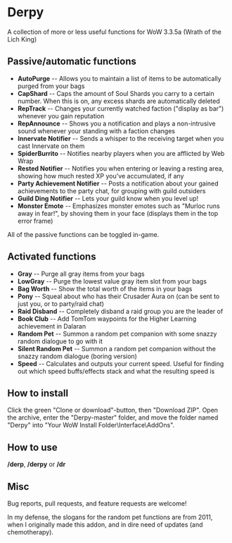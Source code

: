 # Derpy
A collection of more or less useful functions for WoW 3.3.5a (Wrath of the Lich King)


## Passive/automatic functions
- **AutoPurge** -- Allows you to maintain a list of items to be automatically purged from your bags
- **CapShard** -- Caps the amount of Soul Shards you carry to a certain number. When this is on, any excess shards are automatically deleted
- **RepTrack** -- Changes your currently watched faction ("display as bar") whenever you gain reputation
- **RepAnnounce** -- Shows you a notification and plays a non-intrusive sound whenever your standing with a faction changes
- **Innervate Notifier** -- Sends a whisper to the receiving target when you cast Innervate on them
- **SpiderBurrito** -- Notifies nearby players when you are afflicted by Web Wrap
- **Rested Notifier** -- Notifies you when entering or leaving a resting area, showing how much rested XP you've accumulated, if any
- **Party Achievement Notifier** -- Posts a notification about your gained achievements to the party chat, for grouping with guild outsiders
- **Guild Ding Notifier** -- Lets your guild know when you level up!
- **Monster Emote** -- Emphasizes monster emotes such as "Murloc runs away in fear!", by shoving them in your face (displays them in the top error frame)

All of the passive functions can be toggled in-game.

## Activated functions
- **Gray** -- Purge all gray items from your bags
- **LowGray** -- Purge the lowest value gray item slot from your bags
- **Bag Worth** -- Show the total worth of the items in your bags
- **Pony** -- Squeal about who has their Crusader Aura on (can be sent to just you, or to party/raid chat)
- **Raid Disband** -- Completely disband a raid group you are the leader of
- **Book Club** -- Add TomTom waypoints for the Higher Learning achievement in Dalaran
- **Random Pet** -- Summon a random pet companion with some snazzy random dialogue to go with it
- **Silent Random Pet** -- Summon a random pet companion without the snazzy random dialogue (boring version)
- **Speed** -- Calculates and outputs your current speed. Useful for finding out which speed buffs/effects stack and what the resulting speed is

## How to install
Click the green "Clone or download"-button, then "Download ZIP". Open the archive, enter the "Derpy-master" folder, and move the folder named "Derpy" into "Your WoW Install Folder\Interface\AddOns".

## How to use
**/derp**, **/derpy** or **/dr**

## Misc
Bug reports, pull requests, and feature requests are welcome!

In my defense, the slogans for the random pet functions are from 2011, when I originally made this addon, and in dire need of updates (and chemotherapy).